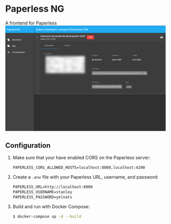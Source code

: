# Paperless NG
A frontend for Paperless
![Screenshot](https://raw.githubusercontent.com/128keaton/paperless-ng/master/screenshot.png)

## Configuration
1. Make sure that your have enabled CORS on the Paperless server:
    ```
    PAPERLESS_CORS_ALLOWED_HOSTS=localhost:8080,localhost:4200
    ```

2. Create a `.env` file with your Paperless URL, username, and password:
    ``` 
    PAPERLESS_URL=http://localhost:8000
    PAPERLESS_USERNAME=stanley
    PAPERLESS_PASSWORD=yelnats
   ```

3. Build and run with Docker Compose:
    ```bash
    $ docker-compose up -d --build
    ```
